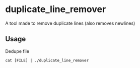 # duplicate_line_remover
A tool made to remove duplicate lines (also removes newlines)

## Usage
Dedupe file
```
cat [FILE] | ./duplicate_line_remover
```
